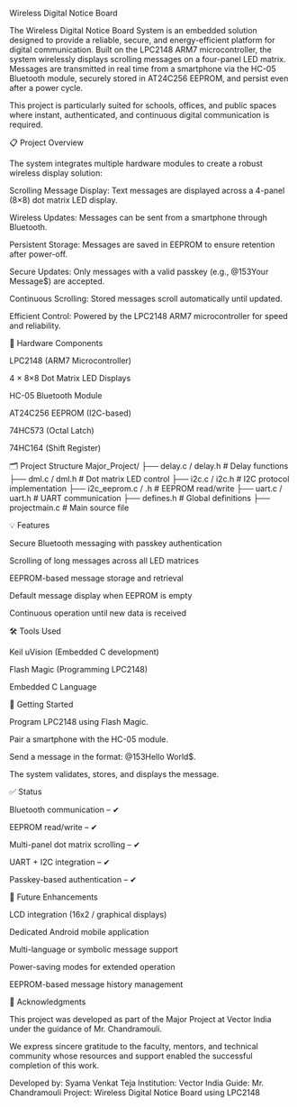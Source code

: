Wireless Digital Notice Board

The Wireless Digital Notice Board System is an embedded solution designed to provide a reliable, secure, and energy-efficient platform for digital communication. Built on the LPC2148 ARM7 microcontroller, the system wirelessly displays scrolling messages on a four-panel LED matrix. Messages are transmitted in real time from a smartphone via the HC-05 Bluetooth module, securely stored in AT24C256 EEPROM, and persist even after a power cycle.

This project is particularly suited for schools, offices, and public spaces where instant, authenticated, and continuous digital communication is required.

📋 Project Overview

The system integrates multiple hardware modules to create a robust wireless display solution:

Scrolling Message Display: Text messages are displayed across a 4-panel (8×8) dot matrix LED display.

Wireless Updates: Messages can be sent from a smartphone through Bluetooth.

Persistent Storage: Messages are saved in EEPROM to ensure retention after power-off.

Secure Updates: Only messages with a valid passkey (e.g., @153Your Message$) are accepted.

Continuous Scrolling: Stored messages scroll automatically until updated.

Efficient Control: Powered by the LPC2148 ARM7 microcontroller for speed and reliability.

🔧 Hardware Components

LPC2148 (ARM7 Microcontroller)

4 × 8×8 Dot Matrix LED Displays

HC-05 Bluetooth Module

AT24C256 EEPROM (I2C-based)

74HC573 (Octal Latch)

74HC164 (Shift Register)

🗂 Project Structure
Major_Project/
├── delay.c / delay.h          # Delay functions
├── dml.c / dml.h              # Dot matrix LED control
├── i2c.c / i2c.h              # I2C protocol implementation
├── i2c_eeprom.c / .h          # EEPROM read/write
├── uart.c / uart.h            # UART communication
├── defines.h                  # Global definitions
├── projectmain.c              # Main source file

💡 Features

Secure Bluetooth messaging with passkey authentication

Scrolling of long messages across all LED matrices

EEPROM-based message storage and retrieval

Default message display when EEPROM is empty

Continuous operation until new data is received

🛠 Tools Used

Keil uVision (Embedded C development)

Flash Magic (Programming LPC2148)

Embedded C Language

🚀 Getting Started

Program LPC2148 using Flash Magic.

Pair a smartphone with the HC-05 module.

Send a message in the format: @153Hello World$.

The system validates, stores, and displays the message.

✅ Status

Bluetooth communication – ✔

EEPROM read/write – ✔

Multi-panel dot matrix scrolling – ✔

UART + I2C integration – ✔

Passkey-based authentication – ✔

🌱 Future Enhancements

LCD integration (16x2 / graphical displays)

Dedicated Android mobile application

Multi-language or symbolic message support

Power-saving modes for extended operation

EEPROM-based message history management

🙏 Acknowledgments

This project was developed as part of the Major Project at Vector India
under the guidance of Mr. Chandramouli.

We express sincere gratitude to the faculty, mentors, and technical community whose resources and support enabled the successful completion of this work.

Developed by: Syama Venkat Teja
Institution: Vector India
Guide: Mr. Chandramouli
Project: Wireless Digital Notice Board using LPC2148
